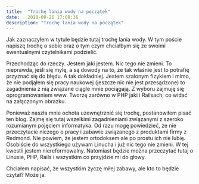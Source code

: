 ```yaml
---
title:  "Trochę lania wody na początek"
date:   2010-09-26 17:08:36 
description: "Trochę lania wody na początek"
---
```


Jak zaznaczyłem w tytule będzie tutaj trochę lania wody. W tym poście napiszę trochę o sobie oraz o tym czym chciałbym się ze swoimi ewentualnymi czytelnikami podzielić.

Przechodząc do rzeczy. Jestem jaki jestem. Nic tego nie zmieni. To nieprawda, jeśli się mylę, a są dowody na to, że tak właśnie jest to potrafię przyznać się do błędu. A tak dokładniej. Jestem szalonym fizykiem i mimo, że nie podjąłem się pracy naukowej (jeszcze nic nie jest przesądzone) to zagadnienia z nią związane ciągle mnie pociągają. Z wyboru zajmuję się oprogramowaniem www. Tworzę zarówno w PHP jaki i Railsach, co widać na załączonym obrazku.

Ponieważ naszła mnie ochota uzewnętrznić się trochę, postanowiłem pisać ten blog. Zajmę się tutaj wszelkimi zagadnieniami związanymi z szeroko rozumianym pojęciem informatyka. Od razu mogę powiedzieć, że nie przeczytacie niczego o pracy i zabawie związanego z produktami firmy z Redmond. Nie powiem, że jestem ortodoksem ale po prostu ich nie lubię. Osobiście do wszystkiego używam Linucha i już nic tego nie zmieni. W tej kwestii jestem niereformowalny. Natomiast będzie można przeczytać tutaj o Linuxie, PHP, Rails i wszystkim co przyjdzie mi do głowy. 

Chciałem napisać, że wszystkim życzę miłej zabawy, ale kto to będzie czytał? Może ja.